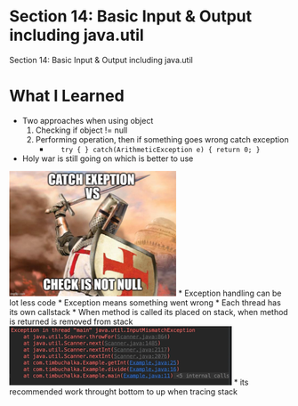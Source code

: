 # Section 14: Basic Input & Output including java.util

Section 14: Basic Input & Output including java.util

# What I Learned

* Two approaches when using object
	1. Checking if object != null
	2. Performing operation, then if something goes wrong catch 
	exception
		* `   try {
        } catch(ArithmeticException e) {
            return 0;
        }`
* Holy war is still going on which is better to use
<img src="holywar.jpg" alt="alt text" width="300"/>
* Exception handling can be lot less code
* Exception means something went wrong
* Each thread has its own callstack
* When method is called its placed on stack, when method is returned is removed from stack
<img src="callstack.jpg" alt="alt text" width="400"/>
* its recommended work throught bottom to up when tracing stack